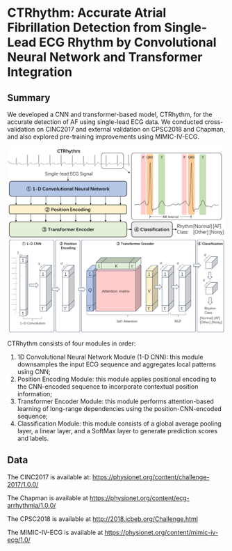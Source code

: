 # CTRhythm: Accurate Atrial Fibrillation Detection from Single-Lead ECG Rhythm by Convolutional Neural Network and Transformer Integration

## Summary
We developed a CNN and transformer-based model, CTRhythm, for the accurate detection of AF using single-lead ECG data. We conducted cross-validation on CINC2017 and external validation on CPSC2018 and Chapman, and also explored pre-training improvements using MIMIC-IV-ECG.

![image](./fig1.svg)

CTRhythm consists of four modules in order: 
1. 1D Convolutional Neural Network Module (1-D CNN): this module downsamples the input ECG sequence and aggregates local patterns using CNN; 
2. Position Encoding Module: this module applies positional encoding to the CNN-encoded sequence to incorporate contextual position information;
3. Transformer Encoder Module: this module performs attention-based learning of long-range dependencies using the position-CNN-encoded sequence;
4. Classification Module: this module consists of a global average pooling layer, a linear layer, and a SoftMax layer to generate prediction scores and labels.

## Data
The CINC2017 is available at: https://physionet.org/content/challenge-2017/1.0.0/

The Chapman is available at https://physionet.org/content/ecg-arrhythmia/1.0.0/ 

The CPSC2018 is available at http://2018.icbeb.org/Challenge.html

The MIMIC-IV-ECG is available at https://physionet.org/content/mimic-iv-ecg/1.0/
